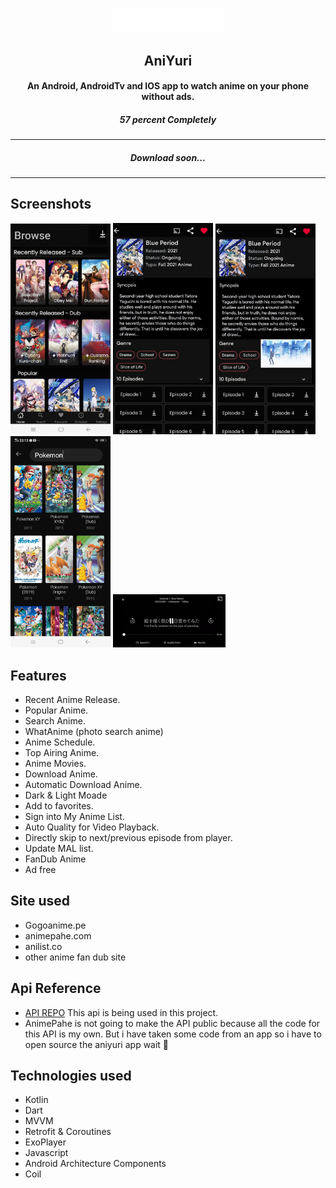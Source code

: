 <p align="center"><img src="./page/aniyurilightmode.png" width="180"></p>

<h2 align="center"><b>AniYuri</b></h2>

<h4 align="center">An Android, AndroidTv and IOS app to watch anime on your phone without ads.</h4>

<h5 align="center">57 percent Completely</h5>
<hr>

<h5 align="center">Download soon...</h5>
<hr>

## Screenshots

<img src="./page/screenshot2.jpg" width=160>
<img src="./page/shreenshot1.jpg" width=160>
<img src="./page/screenshot3.jpg" width=160>
<img src="./page/Screenshot4.jpg" width=160>
<img src="./page/screenshot.jpg" width=180>

## Features

- Recent Anime Release.
- Popular Anime.
- Search Anime. 
- WhatAnime (photo search anime)
- Anime Schedule.
- Top Airing Anime.
- Anime Movies.
- Download Anime.
- Automatic Download Anime.
- Dark & Light Moade
- Add to favorites.
- Sign into My Anime List.
- Auto Quality for Video Playback.
- Directly skip to next/previous episode from player.
- Update MAL list.
- FanDub Anime
- Ad free

## Site used
- Gogoanime.pe
- animepahe.com
- anilist.co
- other anime fan dub site


## Api Reference

- [API REPO](https://aniyuriapi.herokuapp.com/)
  This api is being used in this project.
- AnimePahe is not going to make the API public because all the code for this API is my own.
But i have taken some code from an app so i have to open source the aniyuri app wait 💪


## Technologies used
- Kotlin
- Dart
- MVVM
- Retrofit & Coroutines
- ExoPlayer
- Javascript
- Android Architecture Components
- Coil



